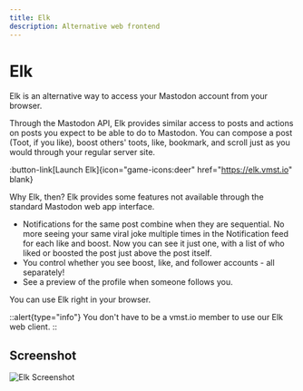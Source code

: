 ```yaml
---
title: Elk
description: Alternative web frontend
---
```


# Elk

Elk is an alternative way to access your Mastodon account from your browser.

Through the Mastodon API, Elk provides similar access to posts and actions on posts you expect to be able to do to Mastodon.
You can compose a post (Toot, if you like), boost others' toots, like, bookmark, and scroll just as you would through your regular server site.

:button-link[Launch Elk]{icon="game-icons:deer" href="https://elk.vmst.io" blank}

Why Elk, then?
Elk provides some features not available through the standard Mastodon web app interface.

- Notifications for the same post combine when they are sequential. No more seeing your same viral joke multiple times in the Notification feed for each like and boost. Now you can see it just one, with a list of who liked or boosted the post just above the post itself.
- You control whether you see boost, like, and follower accounts - all separately!
- See a preview of the profile when someone follows you.

You can use Elk right in your browser.

::alert{type="info"}
You don't have to be a vmst.io member to use our Elk web client.
::

## Screenshot

![Elk Screenshot](/elk-screenshot.png)